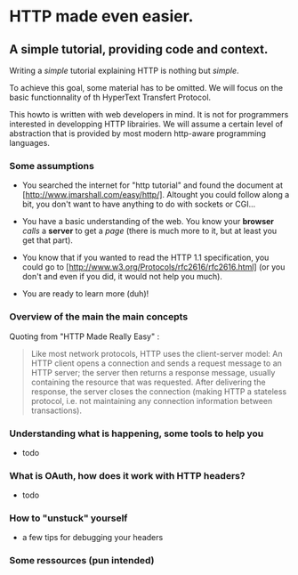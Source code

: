 # HTTP made even easier.

## A simple tutorial, providing code and context.

Writing a _simple_ tutorial explaining HTTP is nothing but _simple_.

To achieve this goal, some material has to be omitted. We will focus on the basic functionnality of th HyperText Transfert Protocol.

This howto is written with web developers in mind. It is not for programmers interested in developping HTTP librairies. We will assume a certain level of abstraction that is provided by most modern http-aware programming languages.

### Some assumptions

* You searched the internet for "http tutorial" and found the document at [http://www.jmarshall.com/easy/http/]. Altought you could follow along a bit, you don't want to have anything to do with sockets or CGI...

* You have a basic understanding of the web. You know your **browser** _calls_ a **server** to get a _page_ (there is much more to it, but at least you get that part). 

* You know that if you wanted to read the HTTP 1.1 specification, you could go to [http://www.w3.org/Protocols/rfc2616/rfc2616.html] (or you don't and even if you did, it would not help you much).

* You are ready to learn more (duh)!

### Overview of the main the main concepts

Quoting from "HTTP Made Really Easy" :

> Like most network protocols, HTTP uses the client-server model: An HTTP client opens a connection and sends a request message to an HTTP server; the server then returns a response message, usually containing the resource that was requested. After delivering the response, the server closes the connection (making HTTP a stateless protocol, i.e. not maintaining any connection information between transactions).


### Understanding what is happening, some tools to help you

* todo

### What is OAuth, how does it work with HTTP headers?

* todo 

### How to "unstuck" yourself

* a few tips for debugging your headers

### Some ressources (pun intended)